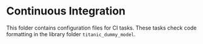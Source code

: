 # Continuous Integration

This folder contains configuration files for CI tasks. These tasks check code formatting
in the library folder `titanic_dummy_model`.
